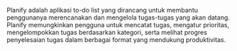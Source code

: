 Planify adalah aplikasi to-do list yang dirancang untuk membantu penggunanya merencanakan dan mengelola tugas-tugas yang akan datang. Planify memungkinkan pengguna untuk mencatat tugas, mengatur prioritas, mengelompokkan tugas berdasarkan kategori, serta melihat progres penyelesaian tugas dalam berbagai format yang mendukung produktivitas.
